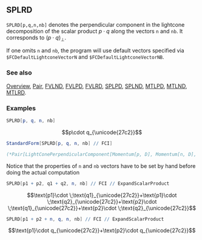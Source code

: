 ```mathematica
 
```

## SPLRD

`SPLRD[p,q,n,nb]` denotes the perpendicular component in the lightcone decomposition of the scalar product $p \cdot q$  along the vectors `n` and `nb`. It corresponds to $(p \cdot q)_{\perp}$.

If one omits `n` and `nb`, the program will use default vectors specified via `$FCDefaultLightconeVectorN` and `$FCDefaultLightconeVectorNB`.

### See also

[Overview](Extra/FeynCalc.md), [Pair](Pair.md), [FVLND](FVLND.md), [FVLPD](FVLPD.md), [FVLRD](FVLRD.md), [SPLPD](SPLPD.md), [SPLND](SPLND.md), [MTLPD](MTLPD.md), [MTLND](MTLND.md), [MTLRD](MTLRD.md).

### Examples

```mathematica
SPLRD[p, q, n, nb]
```

$$p\cdot q_{\unicode{27c2}}$$

```mathematica
StandardForm[SPLRD[p, q, n, nb] // FCI]

(*Pair[LightConePerpendicularComponent[Momentum[p, D], Momentum[n, D], Momentum[nb, D]], LightConePerpendicularComponent[Momentum[q, D], Momentum[n, D], Momentum[nb, D]]]*)
```

Notice that the properties of `n` and `nb` vectors have to be set by hand before doing the actual computation

```mathematica
SPLRD[p1 + p2, q1 + q2, n, nb] // FCI // ExpandScalarProduct
```

$$\text{p1}\cdot \;\text{q1}_{\unicode{27c2}}+\text{p1}\cdot \;\text{q2}_{\unicode{27c2}}+\text{p2}\cdot \;\text{q1}_{\unicode{27c2}}+\text{p2}\cdot \;\text{q2}_{\unicode{27c2}}$$

```mathematica
SPLRD[p1 + p2 + n, q, n, nb] // FCI // ExpandScalarProduct
```

$$\text{p1}\cdot q_{\unicode{27c2}}+\text{p2}\cdot q_{\unicode{27c2}}$$